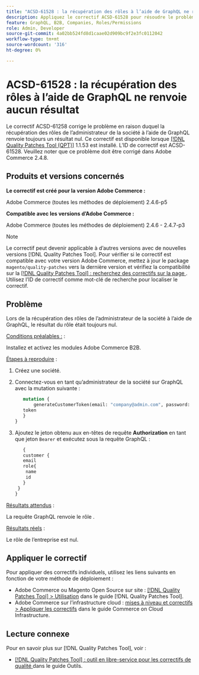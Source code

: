 ```yaml
---
title: "ACSD-61528 : la récupération des rôles à l’aide de GraphQL ne renvoie aucun résultat"
description: Appliquez le correctif ACSD-61528 pour résoudre le problème Adobe Commerce en raison duquel la récupération des rôles de l’administrateur de la société à l’aide de GraphQL renvoie toujours un résultat nul.
feature: GraphQL, B2B, Companies, Roles/Permissions
role: Admin, Developer
source-git-commit: 4a02bb524fd8d1caae02d909bc9f2e3fc0112042
workflow-type: tm+mt
source-wordcount: '316'
ht-degree: 0%

---
```


# ACSD-61528 : la récupération des rôles à l’aide de GraphQL ne renvoie aucun résultat

Le correctif ACSD-61258 corrige le problème en raison duquel la récupération des rôles de l’administrateur de la société à l’aide de GraphQL renvoie toujours un résultat nul. Ce correctif est disponible lorsque [[!DNL Quality Patches Tool (QPT)]](/help/tools/quality-patches-tool/quality-patches-tool-to-self-serve-quality-patches.md) 1.1.53 est installé. L’ID de correctif est ACSD-61528. Veuillez noter que ce problème doit être corrigé dans Adobe Commerce 2.4.8.

## Produits et versions concernés

**Le correctif est créé pour la version Adobe Commerce :**

Adobe Commerce (toutes les méthodes de déploiement) 2.4.6-p5

**Compatible avec les versions d’Adobe Commerce :**

Adobe Commerce (toutes les méthodes de déploiement) 2.4.6 - 2.4.7-p3

>[!NOTE]
>
>Le correctif peut devenir applicable à d’autres versions avec de nouvelles versions [!DNL Quality Patches Tool]. Pour vérifier si le correctif est compatible avec votre version Adobe Commerce, mettez à jour le package `magento/quality-patches` vers la dernière version et vérifiez la compatibilité sur la [[!DNL Quality Patches Tool] : recherchez des correctifs sur la page ](https://experienceleague.adobe.com/tools/commerce-quality-patches/index.html). Utilisez l’ID de correctif comme mot-clé de recherche pour localiser le correctif.

## Problème

Lors de la récupération des rôles de l’administrateur de la société à l’aide de GraphQL, le résultat du rôle était toujours nul.

<u>Conditions préalables :</u> :

Installez et activez les modules Adobe Commerce B2B.

<u>Étapes à reproduire</u> :

1. Créez une société.
1. Connectez-vous en tant qu’administrateur de la société sur GraphQL avec la mutation suivante :

   ```GraphQL
      mutation {
          generateCustomerToken(email: "company@admin.com", password: "PASSWORD") {
      token
      }
   }
   ```

1. Ajoutez le jeton obtenu aux en-têtes de requête **Authorization** en tant que jeton `Bearer` et exécutez sous la requête GraphQL :

   ```GraphQL
      {
      customer {
      email
      role{
       name
       id
      }
    }
   }
   ```

<u>Résultats attendus</u> :

La requête GraphQL renvoie le rôle .

<u>Résultats réels</u> :

Le rôle de l’entreprise est nul.

## Appliquer le correctif

Pour appliquer des correctifs individuels, utilisez les liens suivants en fonction de votre méthode de déploiement :

* Adobe Commerce ou Magento Open Source sur site : [[!DNL Quality Patches Tool] > Utilisation](/help/tools/quality-patches-tool/usage.md) dans le guide [!DNL Quality Patches Tool].
* Adobe Commerce sur l’infrastructure cloud : [mises à niveau et correctifs > Appliquer les correctifs](https://experienceleague.adobe.com/docs/commerce-cloud-service/user-guide/develop/upgrade/apply-patches.html) dans le guide Commerce on Cloud Infrastructure.

## Lecture connexe

Pour en savoir plus sur [!DNL Quality Patches Tool], voir :

* [[!DNL Quality Patches Tool] : outil en libre-service pour les correctifs de qualité ](/help/tools/quality-patches-tool/quality-patches-tool-to-self-serve-quality-patches.md) dans le guide Outils.